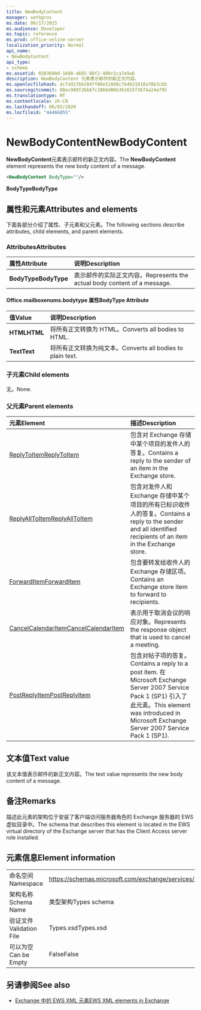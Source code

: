 ```yaml
---
title: NewBodyContent
manager: sethgros
ms.date: 09/17/2015
ms.audience: Developer
ms.topic: reference
ms.prod: office-online-server
localization_priority: Normal
api_name:
- NewBodyContent
api_type:
- schema
ms.assetid: 0303600d-16d8-4685-88f2-980c5ca7e9a6
description: NewBodyContent 元素表示邮件的新正文内容。
ms.openlocfilehash: dcfa927bb284ff00e510d8c7b4b31910a70b3cbb
ms.sourcegitcommit: 88ec988f2bb67c1866d06b361615f3674a24e795
ms.translationtype: MT
ms.contentlocale: zh-CN
ms.lasthandoff: 06/03/2020
ms.locfileid: "44466855"
---
```

# <a name="newbodycontent"></a><span data-ttu-id="31fda-103">NewBodyContent</span><span class="sxs-lookup"><span data-stu-id="31fda-103">NewBodyContent</span></span>

<span data-ttu-id="31fda-104">**NewBodyContent**元素表示邮件的新正文内容。</span><span class="sxs-lookup"><span data-stu-id="31fda-104">The **NewBodyContent** element represents the new body content of a message.</span></span> 
  
```xml
<NewBodyContent BodyType=""/>
```

 <span data-ttu-id="31fda-105">**BodyType**</span><span class="sxs-lookup"><span data-stu-id="31fda-105">**BodyType**</span></span>
## <a name="attributes-and-elements"></a><span data-ttu-id="31fda-106">属性和元素</span><span class="sxs-lookup"><span data-stu-id="31fda-106">Attributes and elements</span></span>

<span data-ttu-id="31fda-107">下面各部分介绍了属性、子元素和父元素。</span><span class="sxs-lookup"><span data-stu-id="31fda-107">The following sections describe attributes, child elements, and parent elements.</span></span>
  
### <a name="attributes"></a><span data-ttu-id="31fda-108">Attributes</span><span class="sxs-lookup"><span data-stu-id="31fda-108">Attributes</span></span>

|<span data-ttu-id="31fda-109">**属性**</span><span class="sxs-lookup"><span data-stu-id="31fda-109">**Attribute**</span></span>|<span data-ttu-id="31fda-110">**说明**</span><span class="sxs-lookup"><span data-stu-id="31fda-110">**Description**</span></span>|
|:-----|:-----|
|<span data-ttu-id="31fda-111">**BodyType**</span><span class="sxs-lookup"><span data-stu-id="31fda-111">**BodyType**</span></span> <br/> |<span data-ttu-id="31fda-112">表示邮件的实际正文内容。</span><span class="sxs-lookup"><span data-stu-id="31fda-112">Represents the actual body content of a message.</span></span>  <br/> |
   
#### <a name="bodytype-attribute"></a><span data-ttu-id="31fda-113">Office.mailboxenums.bodytype 属性</span><span class="sxs-lookup"><span data-stu-id="31fda-113">BodyType Attribute</span></span>

|<span data-ttu-id="31fda-114">**值**</span><span class="sxs-lookup"><span data-stu-id="31fda-114">**Value**</span></span>|<span data-ttu-id="31fda-115">**说明**</span><span class="sxs-lookup"><span data-stu-id="31fda-115">**Description**</span></span>|
|:-----|:-----|
|<span data-ttu-id="31fda-116">**HTML**</span><span class="sxs-lookup"><span data-stu-id="31fda-116">**HTML**</span></span> <br/> |<span data-ttu-id="31fda-117">将所有正文转换为 HTML。</span><span class="sxs-lookup"><span data-stu-id="31fda-117">Converts all bodies to HTML.</span></span>  <br/> |
|<span data-ttu-id="31fda-118">**Text**</span><span class="sxs-lookup"><span data-stu-id="31fda-118">**Text**</span></span> <br/> |<span data-ttu-id="31fda-119">将所有正文转换为纯文本。</span><span class="sxs-lookup"><span data-stu-id="31fda-119">Converts all bodies to plain text.</span></span>  <br/> |
   
### <a name="child-elements"></a><span data-ttu-id="31fda-120">子元素</span><span class="sxs-lookup"><span data-stu-id="31fda-120">Child elements</span></span>

<span data-ttu-id="31fda-121">无。</span><span class="sxs-lookup"><span data-stu-id="31fda-121">None.</span></span>
  
### <a name="parent-elements"></a><span data-ttu-id="31fda-122">父元素</span><span class="sxs-lookup"><span data-stu-id="31fda-122">Parent elements</span></span>

|<span data-ttu-id="31fda-123">**元素**</span><span class="sxs-lookup"><span data-stu-id="31fda-123">**Element**</span></span>|<span data-ttu-id="31fda-124">**描述**</span><span class="sxs-lookup"><span data-stu-id="31fda-124">**Description**</span></span>|
|:-----|:-----|
|[<span data-ttu-id="31fda-125">ReplyToItem</span><span class="sxs-lookup"><span data-stu-id="31fda-125">ReplyToItem</span></span>](replytoitem.md) <br/> |<span data-ttu-id="31fda-126">包含对 Exchange 存储中某个项目的发件人的答复。</span><span class="sxs-lookup"><span data-stu-id="31fda-126">Contains a reply to the sender of an item in the Exchange store.</span></span>  <br/> |
|[<span data-ttu-id="31fda-127">ReplyAllToItem</span><span class="sxs-lookup"><span data-stu-id="31fda-127">ReplyAllToItem</span></span>](replyalltoitem.md) <br/> |<span data-ttu-id="31fda-128">包含对发件人和 Exchange 存储中某个项目的所有已标识收件人的答复。</span><span class="sxs-lookup"><span data-stu-id="31fda-128">Contains a reply to the sender and all identified recipients of an item in the Exchange store.</span></span>  <br/> |
|[<span data-ttu-id="31fda-129">ForwardItem</span><span class="sxs-lookup"><span data-stu-id="31fda-129">ForwardItem</span></span>](forwarditem.md) <br/> |<span data-ttu-id="31fda-130">包含要转发给收件人的 Exchange 存储区项。</span><span class="sxs-lookup"><span data-stu-id="31fda-130">Contains an Exchange store item to forward to recipients.</span></span>  <br/> |
|[<span data-ttu-id="31fda-131">CancelCalendarItem</span><span class="sxs-lookup"><span data-stu-id="31fda-131">CancelCalendarItem</span></span>](cancelcalendaritem.md) <br/> |<span data-ttu-id="31fda-132">表示用于取消会议的响应对象。</span><span class="sxs-lookup"><span data-stu-id="31fda-132">Represents the response object that is used to cancel a meeting.</span></span>  <br/> |
|[<span data-ttu-id="31fda-133">PostReplyItem</span><span class="sxs-lookup"><span data-stu-id="31fda-133">PostReplyItem</span></span>](postreplyitem.md) <br/> |<span data-ttu-id="31fda-134">包含对帖子项的答复。</span><span class="sxs-lookup"><span data-stu-id="31fda-134">Contains a reply to a post item.</span></span> <span data-ttu-id="31fda-135">在 Microsoft Exchange Server 2007 Service Pack 1 (SP1) 引入了此元素。</span><span class="sxs-lookup"><span data-stu-id="31fda-135">This element was introduced in Microsoft Exchange Server 2007 Service Pack 1 (SP1).</span></span>  <br/> |
   
## <a name="text-value"></a><span data-ttu-id="31fda-136">文本值</span><span class="sxs-lookup"><span data-stu-id="31fda-136">Text value</span></span>

<span data-ttu-id="31fda-137">该文本值表示邮件的新正文内容。</span><span class="sxs-lookup"><span data-stu-id="31fda-137">The text value represents the new body content of a message.</span></span>
  
## <a name="remarks"></a><span data-ttu-id="31fda-138">备注</span><span class="sxs-lookup"><span data-stu-id="31fda-138">Remarks</span></span>

<span data-ttu-id="31fda-139">描述此元素的架构位于安装了客户端访问服务器角色的 Exchange 服务器的 EWS 虚拟目录中。</span><span class="sxs-lookup"><span data-stu-id="31fda-139">The schema that describes this element is located in the EWS virtual directory of the Exchange server that has the Client Access server role installed.</span></span>
  
## <a name="element-information"></a><span data-ttu-id="31fda-140">元素信息</span><span class="sxs-lookup"><span data-stu-id="31fda-140">Element information</span></span>

|||
|:-----|:-----|
|<span data-ttu-id="31fda-141">命名空间</span><span class="sxs-lookup"><span data-stu-id="31fda-141">Namespace</span></span>  <br/> |https://schemas.microsoft.com/exchange/services/2006/types  <br/> |
|<span data-ttu-id="31fda-142">架构名称</span><span class="sxs-lookup"><span data-stu-id="31fda-142">Schema Name</span></span>  <br/> |<span data-ttu-id="31fda-143">类型架构</span><span class="sxs-lookup"><span data-stu-id="31fda-143">Types schema</span></span>  <br/> |
|<span data-ttu-id="31fda-144">验证文件</span><span class="sxs-lookup"><span data-stu-id="31fda-144">Validation File</span></span>  <br/> |<span data-ttu-id="31fda-145">Types.xsd</span><span class="sxs-lookup"><span data-stu-id="31fda-145">Types.xsd</span></span>  <br/> |
|<span data-ttu-id="31fda-146">可以为空</span><span class="sxs-lookup"><span data-stu-id="31fda-146">Can be Empty</span></span>  <br/> |<span data-ttu-id="31fda-147">False</span><span class="sxs-lookup"><span data-stu-id="31fda-147">False</span></span>  <br/> |
   
## <a name="see-also"></a><span data-ttu-id="31fda-148">另请参阅</span><span class="sxs-lookup"><span data-stu-id="31fda-148">See also</span></span>



- [<span data-ttu-id="31fda-149">Exchange 中的 EWS XML 元素</span><span class="sxs-lookup"><span data-stu-id="31fda-149">EWS XML elements in Exchange</span></span>](ews-xml-elements-in-exchange.md)

